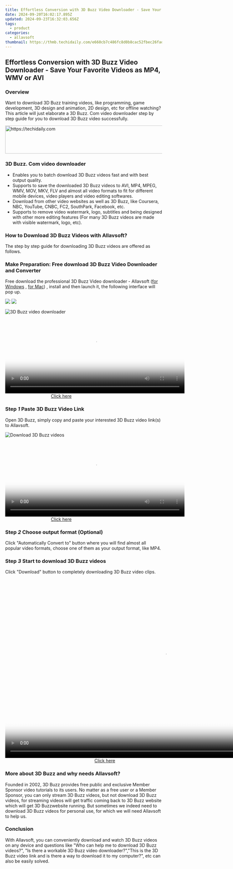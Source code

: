 ```yaml
---
title: Effortless Conversion with 3D Buzz Video Downloader - Save Your Favorite Videos as MP4, WMV or AVI
date: 2024-09-20T16:02:17.895Z
updated: 2024-09-23T16:32:03.656Z
tags:
  - product
categories:
  - allavsoft
thumbnail: https://thmb.techidaily.com/e660cb7c486fc8d0b8cac52fbec26fad8dcc27b5b29050cd2236573beb2ecb06.jpg
---
```


## Effortless Conversion with 3D Buzz Video Downloader - Save Your Favorite Videos as MP4, WMV or AVI

### Overview

Want to download 3D Buzz training videos, like programming, game development, 3D design and animation, 2D design, etc for offline watching? This article will just elaborate a 3D Buzz. Com video downloader step by step guide for you to download 3D Buzz video successfully.

<!-- affiliate ads begin -->
<a href="https://appsumo.8odi.net/c/5597632/2075472/7443" target="_top" id="2075472">
  <img src="//a.impactradius-go.com/display-ad/7443-2075472" border="0" alt="https://techidaily.com" width="728" height="90"/>
</a>
<img height="0" width="0" src="https://appsumo.8odi.net/i/5597632/2075472/7443" style="position:absolute;visibility:hidden;" border="0" />
<!-- affiliate ads end -->

### 3D Buzz. Com video downloader

* Enables you to batch download 3D Buzz videos fast and with best output quality.
* Supports to save the downloaded 3D Buzz videos to AVI, MP4, MPEG, WMV, MOV, MKV, FLV and almost all video formats to fit for different mobile devices, video players and video editing softwares.
* Download from other video websites as well as 3D Buzz, like Coursera, NBC, YouTube, CNBC, FC2, SouthPark, Facebook, etc.
* Supports to remove video watermark, logo, subtitles and being designed with other more editing features (For many 3D Buzz videos are made with visible watermark, logo, etc).

### How to Download 3D Buzz Videos with Allavsoft?

The step by step guide for downloading 3D Buzz videos are offered as follows.

### Make Preparation: Free download 3D Buzz Video Downloader and Converter

Free download the professional 3D Buzz Video downloader - Allavsoft ([for Windows](https://tools.techidaily.com/allavsoft/products/) , [for Mac](https://tools.techidaily.com/allavsoft/products/)) , install and then launch it, the following interface will pop up.

[![](https://www.allavsoft.com/how-to/../images/how-to/free-download-win.jpg)](https://tools.techidaily.com/allavsoft/products/) [![](https://www.allavsoft.com/how-to/../images/how-to/free-download-mac.jpg)](https://tools.techidaily.com/allavsoft/products/)

![3D Buzz video downloader](https://www.allavsoft.com/how-to/../images/allavsoft-mac/screen-shot-600.jpg)

<!-- affiliate ads begin -->
<span id="1983471">
					<video width="576" height="240" style="cursor:pointer"
           poster="//a.impactradius-go.com/display-clicktoplayimage/1983471.png"
           onclick="if(!this.playClicked){this.play();this.setAttribute('controls',true);this.playClicked=true;}">
	   <source src="//a.impactradius-go.com/display-ad/22993-1983471">
	   <img src="//a.impactradius-go.com/display-clicktoplayimage/1983471.png" style="border: none; height: 100%; width: 100%; object-fit: contain">
	</video>
	<div style="width:360px;text-align:center"><a href="javascript:window.open(decodeURIComponent('https%3A%2F%2Fhomestyler.sjv.io%2Fc%2F5597632%2F1983471%2F22993'), '_blank');void(0);">Click here</a></div>
</span>
<img height="0" width="0" src="https://imp.pxf.io/i/5597632/1983471/22993" style="position:absolute;visibility:hidden;" border="0" />
<!-- affiliate ads end -->

### Step _1_ Paste 3D Buzz Video Link

Open 3D Buzz, simply copy and paste your interested 3D Buzz video link(s) to Allavsoft.

![Download 3D Buzz videos](https://www.allavsoft.com/how-to/../images/how-to/youtube-to-m4a/youtube-to-m4a.jpg)

<!-- affiliate ads begin -->
<span id="1982461">
					<video width="576" height="240" style="cursor:pointer"
           poster="//a.impactradius-go.com/display-clicktoplayimage/1982461.png"
           onclick="if(!this.playClicked){this.play();this.setAttribute('controls',true);this.playClicked=true;}">
	   <source src="//a.impactradius-go.com/display-ad/22993-1982461">
	   <img src="//a.impactradius-go.com/display-clicktoplayimage/1982461.png" style="border: none; height: 100%; width: 100%; object-fit: contain">
	</video>
	<div style="width:360px;text-align:center"><a href="javascript:window.open(decodeURIComponent('https%3A%2F%2Fhomestyler.sjv.io%2Fc%2F5597632%2F1982461%2F22993'), '_blank');void(0);">Click here</a></div>
</span>
<img height="0" width="0" src="https://imp.pxf.io/i/5597632/1982461/22993" style="position:absolute;visibility:hidden;" border="0" />
<!-- affiliate ads end -->

### Step _2_ Choose output format (Optional)

Click "Automatically Convert to" button where you will find almost all popular video formats, choose one of them as your output format, like MP4.

### Step _3_ Start to download 3D Buzz videos

Click "Download" button to completely downloading 3D Buzz video clips.

<!-- affiliate ads begin -->
<span id="1492813">
					<video width="1024" height="576" style="cursor:pointer"
           poster="//a.impactradius-go.com/display-clicktoplayimage/1492813.png"
           onclick="if(!this.playClicked){this.play();this.setAttribute('controls',true);this.playClicked=true;}">
	   <source src="//a.impactradius-go.com/display-ad/14559-1492813">
	   <img src="//a.impactradius-go.com/display-clicktoplayimage/1492813.png" style="border: none; height: 100%; width: 100%; object-fit: contain">
	</video>
	<div style="width:640px;text-align:center"><a href="javascript:window.open(decodeURIComponent('https%3A%2F%2Fpropmoneyinc.pxf.io%2Fc%2F5597632%2F1492813%2F14559'), '_blank');void(0);">Click here</a></div>
</span>
<img height="0" width="0" src="https://imp.pxf.io/i/5597632/1492813/14559" style="position:absolute;visibility:hidden;" border="0" />
<!-- affiliate ads end -->

### More about 3D Buzz and why needs Allavsoft?

Founded in 2002, 3D Buzz provides free public and exclusive Member Sponsor video tutorials to its users. No matter as a free user or a Member Sponsor, you can only stream 3D Buzz videos, but not download 3D Buzz videos, for streaming videos will get traffic coming back to 3D Buzz website which will get 3D Buzzwebsite running. But sometimes we indeed need to download 3D Buzz videos for personal use, for which we will need Allavsoft to help us.

### Conclusion

With Allavsoft, you can conveniently download and watch 3D Buzz videos on any device and questions like "Who can help me to download 3D Buzz videos?", "Is there a workable 3D Buzz video downloader?","This is the 3D Buzz video link and is there a way to download it to my computer?", etc can also be easily solved.

<ins class="adsbygoogle"
     style="display:block"
     data-ad-format="autorelaxed"
     data-ad-client="ca-pub-7571918770474297"
     data-ad-slot="1223367746"></ins>

<ins class="adsbygoogle"
     style="display:block"
     data-ad-client="ca-pub-7571918770474297"
     data-ad-slot="8358498916"
     data-ad-format="auto"
     data-full-width-responsive="true"></ins>



